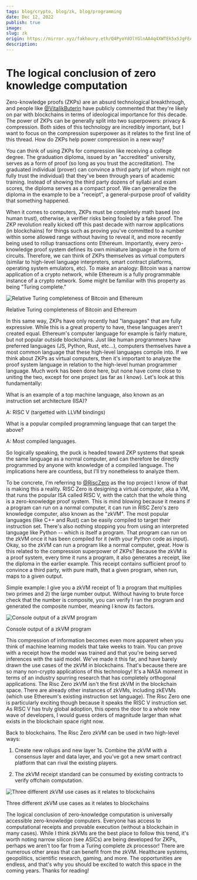 ```yaml
---
tags: blog/crypto, blog/zk, blog/programming
date: Dec 12, 2022
publish: true
image: 
slug: zk
origin: https://mirror.xyz/fakhoury.eth/Q4PyoYdOlYGlnAA4q4XWTEk5x5JgFEAhvA9qWvw1PYo
description: 
---
```

# The logical conclusion of zero knowledge computation

Zero-knowledge proofs (ZKPs) are an absurd technological breakthrough, and people like [@VitalikButerin](https://twitter.com/VitalikButerin) have publicly commented that they're likely on par with blockchains in terms of ideological importance for this decade. The power of ZKPs can be generally split into two superpowers: privacy & compression. Both sides of this technology are incredibly important, but I want to focus on the compression superpower as it relates to the first line of this thread. How do ZKPs help power compression in a new way?

You can think of using ZKPs for compression like receiving a college degree. The graduation diploma, issued by an "accredited" university, serves as a form of proof (so long as you trust the accreditation). The graduated individual (prover) can convince a third party (of whom might not fully trust the individual) that they've been through years of academic training. Instead of showing the third party dozens of syllabi and exam scores, the diploma serves as a compact proof. We can generalize the diploma in the example to be a "receipt", a general-purpose proof of validity that something happened.

When it comes to computers, ZKPs must be completely math based (no human trust), otherwise, a verifier risks being fooled by a fake proof. The ZKP revolution really kicked off this past decade with narrow applications (in blockchains) for things such as proving you've committed to a number within some allowed range without having to reveal it, and more recently being used to rollup transactions onto Ethereum. Importantly, every zero-knowledge proof system defines its own miniature language in the form of circuits. Therefore, we can think of ZKPs themselves as virtual computers (similar to high-level language interpreters, smart contract platforms, operating system emulators, etc). To make an analogy: Bitcoin was a narrow application of a crypto network, while Ethereum is a fully programmable instance of a crypto network. Some might be familiar with this property as being "Turing complete."

![Relative Turing completeness of Bitcoin and Ethereum](Blog/Assets/Relative_Turing_completeness_of_Bitcoin_and_Ethereum.png)

Relative Turing completeness of Bitcoin and Ethereum

In this same way, ZKPs have only recently had "languages" that are fully expressive. While this is a great property to have, these languages aren't created equal. Ethereum's computer language for example is fairly mature, but not popular outside blockchains. Just like human programmers have preferred languages (JS, Python, Rust, etc...), computers themselves have a most common language that these high-level languages compile into. If we think about ZKPs as virtual computers, then it's important to analyze the proof system language in relation to the high-level human programmer language. Much work has been done here, but none have come close to uniting the two, except for one project (as far as I know). Let's look at this fundamentally:

What is an example of a top machine language, also known as an instruction set architecture (ISA)?

A: RISC V (targetted with LLVM bindings)

What is a popular compiled programming language that can target the above?

A: Most compiled languages.

So logically speaking, the puck is headed toward ZKP systems that speak the same language as a normal computer, and can therefore be directly programmed by anyone with knowledge of a compiled language. The implications here are countless, but I'll try nonetheless to analyze them.

To be concrete, I'm referring to [@RiscZero](https://twitter.com/RiscZero) as the top project I know of that is making this a reality. RISC Zero is designing a virtual computer, aka a VM, that runs the popular ISA called RISC V, with the catch that the whole thing is a zero-knowledge proof system. This is mind blowing because it means if a program can run on a normal computer, it can run in RISC Zero's zero knowledge computer, also known as the "zkVM". The most popular languages (like C++ and Rust) can be easily compiled to target their instruction set. There's also nothing stopping you from using an interpreted language like Python -- which is itself a program. That program can run on the zkVM once it has been compiled for it (with your Python code as input). Okay, so the zkVM can run a program like a normal computer, great. How is this related to the compression superpower of ZKPs? Because the zkVM is a proof system, every time it runs a program, it also generates a receipt, like the diploma in the earlier example. This receipt contains sufficient proof to convince a third party, with pure math, that a given program, when run, maps to a given output.

Simple example: I give you a zkVM receipt of 1) a program that multiplies two primes and 2) the large number output. Without having to brute force check that the number is composite, you can verify I ran the program and generated the composite number, meaning I know its factors.

![Console output of a zkVM program](Blog/Assets/Console_output_of_a_zkVM_program.png)

Console output of a zkVM program

This compression of information becomes even more apparent when you think of machine learning models that take weeks to train. You can prove with a receipt how the model was trained and that you're being served inferences with the said model. We've made it this far, and have barely drawn the use cases of the zkVM in blockchains. That's because there are so many non-crypto applications of this technology! It's a NASA moment in terms of an industry spurring research that has completely orthogonal applications. The Risc Zero zkVM isn't the first zkVM in the blockchain space. There are already other instances of zkVMs, including zkEVMs (which use Ethereum's existing instruction set language). The Risc Zero one is particularly exciting though because it speaks the RISC V instruction set. As RISC V has truly global adoption, this opens the door to a whole new wave of developers, I would guess orders of magnitude larger than what exists in the blockchain space right now.

Back to blockchains. The Risc Zero zkVM can be used in two high-level ways:

1. Create new rollups and new layer 1s. Combine the zkVM with a consensus layer and data layer, and you've got a new smart contract platform that can rival the existing players.
    
2. The zkVM receipt standard can be consumed by existing contracts to verify offchain computation.
    

![Three different zkVM use cases as it relates to blockchains](Blog/Assets/Three_different_zkVM_use_cases_as_it_relates_to_blockchains.png)

Three different zkVM use cases as it relates to blockchains

The logical conclusion of zero-knowledge computation is universally accessible zero-knowledge computers. Everyone has access to computational receipts and provable execution (without a blockchain in many cases). While I think zkVMs are the best place to follow this trend, it's worth noting narrow silicon (see ASICs) are being developed for ZKPs, perhaps we aren't too far from a Turing complete zk processor! There are numerous other areas that can benefit from the zkVM. Healthcare systems, geopolitics, scientific research, gaming, and more. The opportunities are endless, and that's why you should be excited to watch this space in the coming years. Thanks for reading!